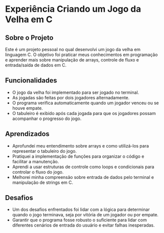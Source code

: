 # Experiência Criando um Jogo da Velha em C

## Sobre o Projeto

Este é um projeto pessoal no qual desenvolvi um jogo da velha em linguagem C. O objetivo foi praticar meus conhecimentos em programação e aprender mais sobre manipulação de arrays, controle de fluxo e entrada/saída de dados em C.

## Funcionalidades

- O jogo da velha foi implementado para ser jogado no terminal.
- As jogadas são feitas por dois jogadores alternadamente.
- O programa verifica automaticamente quando um jogador venceu ou se houve empate.
- O tabuleiro é exibido após cada jogada para que os jogadores possam acompanhar o progresso do jogo.

## Aprendizados

- Aprofundei meu entendimento sobre arrays e como utilizá-los para representar o tabuleiro do jogo.
- Pratiquei a implementação de funções para organizar o código e facilitar a manutenção.
- Aprendi a usar estruturas de controle como loops e condicionais para controlar o fluxo do jogo.
- Melhorei minha compreensão sobre entrada de dados pelo terminal e manipulação de strings em C.

## Desafios

- Um dos desafios enfrentados foi lidar com a lógica para determinar quando o jogo terminava, seja por vitória de um jogador ou por empate.
- Garantir que o programa fosse robusto o suficiente para lidar com diferentes cenários de entrada do usuário e evitar falhas inesperadas.
